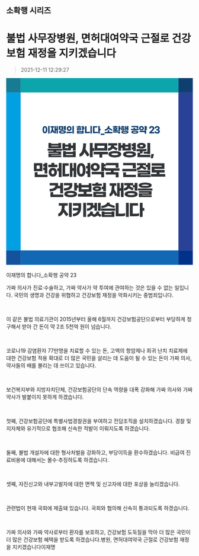 ## 소확행 시리즈
# 불법 사무장병원, 면허대여약국 근절로 건강보험 재정을 지키겠습니다
> 2021-12-11 12:29:27

![불법 사무장병원, 면허대여약국 근절로 건강보험 재정을 지키겠습니다](025.png)

이재명의 합니다_소확행 공약 23



가짜 의사가 진료·수술하고, 가짜 약사가 약 투여에 관여하는 것은 있을 수 없는 일입니다. 국민의 생명과 건강을 위협하고 건강보험 재정을 악화시키는 중범죄입니다.

​

이 같은 불법 의료기관이 2015년부터 올해 6월까지 건강보험공단으로부터 부당하게 청구해서 받아 간 돈이 약 2조 5천억 원이 넘습니다.

​

코로나19 감염환자 77만명을 치료할 수 있는 돈, 고액의 항암제나 희귀 난치 치료제에 대한 건강보험 적용 확대로 더 많은 국민을 살리는 데 도움이 될 수 있는 돈이 가짜 의사, 약사들의 배를 불리는 데 쓰이고 있습니다.

​

보건복지부와 지방자치단체, 건강보험공단의 단속 역량을 대폭 강화해 가짜 의사와 가짜 약사가 발붙이지 못하게 하겠습니다.

​

첫째, 건강보험공단에 특별사법경찰권을 부여하고 전담조직을 설치하겠습니다. 경찰 및 지자체와 유기적으로 협조해 신속한 적발이 이뤄지도록 하겠습니다.

​

둘째, 불법 개설자에 대한 형사처벌을 강화하고, 부당이득을 환수하겠습니다. 비급여 진료비용에 대해서는 몰수‧추징하도록 하겠습니다.

​

셋째, 자진신고와 내부고발자에 대한 면책 및 신고자에 대한 포상을 늘리겠습니다.

​

관련법이 현재 국회에 제출돼 있습니다. 국회와 협의해 신속히 통과되도록 하겠습니다.

​

가짜 의사와 가짜 약사로부터 환자를 보호하고, 건강보험 도둑질을 막아 더 많은 국민이 더 많은 건강보험 혜택을 받도록 하겠습니다.병원, 면허대여약국 근절로 건강보험 재정을 지키겠습니다이재명